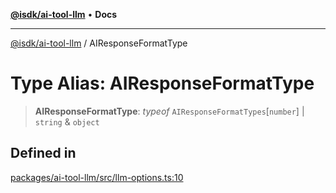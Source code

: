 [**@isdk/ai-tool-llm**](../README.md) • **Docs**

***

[@isdk/ai-tool-llm](../globals.md) / AIResponseFormatType

# Type Alias: AIResponseFormatType

> **AIResponseFormatType**: *typeof* `AIResponseFormatTypes`\[`number`\] \| `string` & `object`

## Defined in

[packages/ai-tool-llm/src/llm-options.ts:10](https://github.com/isdk/ai-tool-llm.js/blob/6dca0b043de83937d92e2b5f936238ef46f7ef86/src/llm-options.ts#L10)

